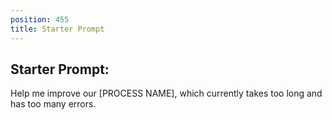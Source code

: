 ```yaml
---
position: 455
title: Starter Prompt
---
```


## Starter Prompt:

Help me improve our [PROCESS NAME], which currently takes too long and has too many errors.
